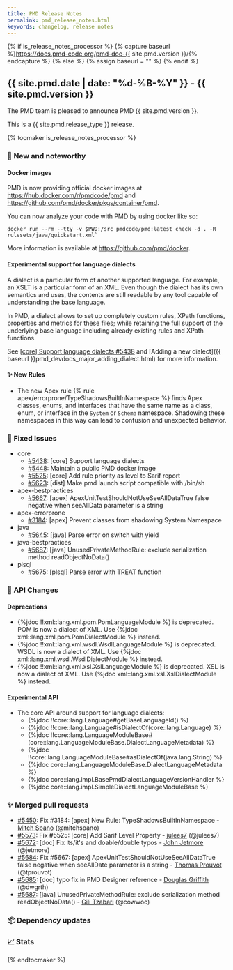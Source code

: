 ```yaml
---
title: PMD Release Notes
permalink: pmd_release_notes.html
keywords: changelog, release notes
---
```


{% if is_release_notes_processor %}
{% capture baseurl %}https://docs.pmd-code.org/pmd-doc-{{ site.pmd.version }}/{% endcapture %}
{% else %}
{% assign baseurl = "" %}
{% endif %}

## {{ site.pmd.date | date: "%d-%B-%Y" }} - {{ site.pmd.version }}

The PMD team is pleased to announce PMD {{ site.pmd.version }}.

This is a {{ site.pmd.release_type }} release.

{% tocmaker is_release_notes_processor %}

### 🚀 New and noteworthy

#### Docker images

PMD is now providing official docker images at <https://hub.docker.com/r/pmdcode/pmd> and
<https://github.com/pmd/docker/pkgs/container/pmd>.

You can now analyze your code with PMD by using docker like so:

```
docker run --rm --tty -v $PWD:/src pmdcode/pmd:latest check -d . -R rulesets/java/quickstart.xml`
```

More information is available at <https://github.com/pmd/docker>.

#### Experimental support for language dialects

A dialect is a particular form of another supported language. For example, an XSLT is a particular
form of an XML. Even though the dialect has its own semantics and uses, the contents are still readable
by any tool capable of understanding the base language.

In PMD, a dialect allows to set up completely custom rules, XPath functions, properties and metrics
for these files; while retaining the full support of the underlying base language including
already existing rules and XPath functions.

See [[core] Support language dialects #5438](https://github.com/pmd/pmd/pull/5438) and
[Adding a new dialect]({{ baseurl }}pmd_devdocs_major_adding_dialect.html) for more information.

#### ✨ New Rules

* The new Apex rule {% rule apex/errorprone/TypeShadowsBuiltInNamespace %} finds Apex classes, enums, and interfaces
  that have the same name as a class, enum, or interface in the `System` or `Schema` namespace.
  Shadowing these namespaces in this way can lead to confusion and unexpected behavior.

### 🐛 Fixed Issues
* core
  * [#5438](https://github.com/pmd/pmd/issues/5438): \[core] Support language dialects
  * [#5448](https://github.com/pmd/pmd/issues/5448): Maintain a public PMD docker image
  * [#5525](https://github.com/pmd/pmd/issues/5525): \[core] Add rule priority as level to Sarif report
  * [#5623](https://github.com/pmd/pmd/issues/5623): \[dist] Make pmd launch script compatible with /bin/sh
* apex-bestpractices
  * [#5667](https://github.com/pmd/pmd/issues/5667): \[apex] ApexUnitTestShouldNotUseSeeAllDataTrue false negative when seeAllData parameter is a string
* apex-errorprone
  * [#3184](https://github.com/pmd/pmd/issues/3184): \[apex] Prevent classes from shadowing System Namespace
* java
  * [#5645](https://github.com/pmd/pmd/issues/5645): \[java] Parse error on switch with yield
* java-bestpractices
  * [#5687](https://github.com/pmd/pmd/issues/5687): \[java] UnusedPrivateMethodRule: exclude serialization method readObjectNoData()
* plsql
  * [#5675](https://github.com/pmd/pmd/issues/5675): \[plsql] Parse error with TREAT function

### 🚨 API Changes

#### Deprecations
* {%jdoc !!xml::lang.xml.pom.PomLanguageModule %} is deprecated. POM is now a dialect of XML.
  Use {%jdoc xml::lang.xml.pom.PomDialectModule %} instead.
* {%jdoc !!xml::lang.xml.wsdl.WsdlLanguageModule %} is deprecated. WSDL is now a dialect of XML.
  Use {%jdoc xml::lang.xml.wsdl.WsdlDialectModule %} instead.
* {%jdoc !!xml::lang.xml.xsl.XslLanguageModule %} is deprecated. XSL is now a dialect of XML.
  Use {%jdoc xml::lang.xml.xsl.XslDialectModule %} instead.

#### Experimental API
* The core API around support for language dialects:
  * {%jdoc !!core::lang.Language#getBaseLanguageId() %}
  * {%jdoc !!core::lang.Language#isDialectOf(core::lang.Language) %}
  * {%jdoc !!core::lang.LanguageModuleBase#<init>(core::lang.LanguageModuleBase.DialectLanguageMetadata) %}
  * {%jdoc !!core::lang.LanguageModuleBase#asDialectOf(java.lang.String) %}
  * {%jdoc core::lang.LanguageModuleBase.DialectLanguageMetadata %}
  * {%jdoc core::lang.impl.BasePmdDialectLanguageVersionHandler %}
  * {%jdoc core::lang.impl.SimpleDialectLanguageModuleBase %}

### ✨ Merged pull requests
<!-- content will be automatically generated, see /do-release.sh -->
* [#5450](https://github.com/pmd/pmd/pull/5450): Fix #3184: \[apex] New Rule: TypeShadowsBuiltInNamespace - [Mitch Spano](https://github.com/mitchspano) (@mitchspano)
* [#5573](https://github.com/pmd/pmd/pull/5573): Fix #5525: \[core] Add Sarif Level Property - [julees7](https://github.com/julees7) (@julees7)
* [#5672](https://github.com/pmd/pmd/pull/5672): \[doc] Fix its/it's and doable/double typos - [John Jetmore](https://github.com/jetmore) (@jetmore)
* [#5684](https://github.com/pmd/pmd/pull/5684): Fix #5667: \[apex] ApexUnitTestShouldNotUseSeeAllDataTrue false negative when seeAllDate parameter is a string - [Thomas Prouvot](https://github.com/tprouvot) (@tprouvot)
* [#5685](https://github.com/pmd/pmd/pull/5685): \[doc] typo fix in PMD Designer reference - [Douglas Griffith](https://github.com/dwgrth) (@dwgrth)
* [#5687](https://github.com/pmd/pmd/pull/5687): \[java] UnusedPrivateMethodRule: exclude serialization method readObjectNoData() - [Gili Tzabari](https://github.com/cowwoc) (@cowwoc)

### 📦 Dependency updates
<!-- content will be automatically generated, see /do-release.sh -->

### 📈 Stats
<!-- content will be automatically generated, see /do-release.sh -->

{% endtocmaker %}

